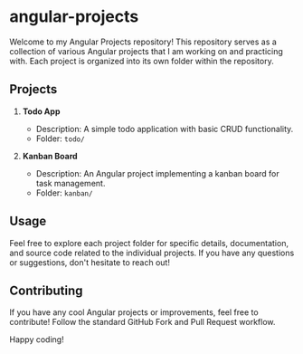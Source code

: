 # angular-projects

Welcome to my Angular Projects repository! This repository serves as a collection of various Angular projects that I am working on and practicing with. Each project is organized into its own folder within the repository.

## Projects

1. **Todo App**
   - Description: A simple todo application with basic CRUD functionality.
   - Folder: `todo/`

2. **Kanban Board**
   - Description: An Angular project implementing a kanban board for task management.
   - Folder: `kanban/`

## Usage

Feel free to explore each project folder for specific details, documentation, and source code related to the individual projects. If you have any questions or suggestions, don't hesitate to reach out!

## Contributing

If you have any cool Angular projects or improvements, feel free to contribute! Follow the standard GitHub Fork and Pull Request workflow.

Happy coding!
